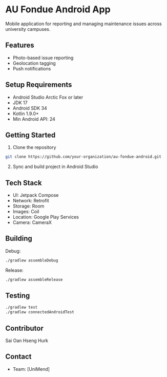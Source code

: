 # AU Fondue Android App

Mobile application for reporting and managing maintenance issues across university campuses.

## Features

- Photo-based issue reporting
- Geolocation tagging
- Push notifications

## Setup Requirements

- Android Studio Arctic Fox or later
- JDK 17
- Android SDK 34
- Kotlin 1.9.0+
- Min Android API: 24

## Getting Started

1. Clone the repository
```bash
git clone https://github.com/your-organization/au-fondue-android.git
```

2. Sync and build project in Android Studio

## Tech Stack

- UI: Jetpack Compose
- Network: Retrofit
- Storage: Room
- Images: Coil
- Location: Google Play Services
- Camera: CameraX

## Building

Debug:
```bash
./gradlew assembleDebug
```

Release:
```bash
./gradlew assembleRelease
```

## Testing
```bash
./gradlew test
./gradlew connectedAndroidTest
```

## Contributor

Sai Oan Hseng Hurk

## Contact
- Team: [UniMend]